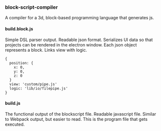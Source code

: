 ### block-script-compiler
A compiler for a 3d, block-based programming language that generates js.

#### build.block.js
Simple DSL parser output. Readable json format. Serializes UI data so that projects can be rendered in the electron window.  Each json object represents a block.  Links view with logic.

```
{
  position: {
    x: 0,
    y: 0,
    z: 0
  }
  view: 'custom/pipe.js'
  logic: 'lib/io/filepipe.js'
}
```

#### build.js
The functional output of the blockscript file.   Readable javascript file.  Similar to Webpack output, but easier to read.  This is the program file that gets executed.
